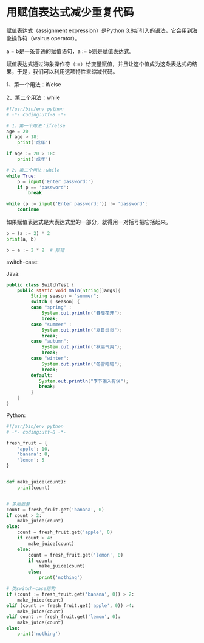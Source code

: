 # 用赋值表达式减少重复代码

赋值表达式（assignment expression）是Python 3.8新引入的语法，它会用到海象操作符（walrus operator）。

a = b是一条普通的赋值语句，a := b则是赋值表达式。

赋值表达式通过海象操作符（:=）给变量赋值，并且让这个值成为这条表达式的结果，于是，我们可以利用这项特性来缩减代码。

1、第一个用法：if/else

2、第二个用法：while

```python
#!/usr/bin/env python
# -*- coding:utf-8 -*-

# 1、第一个用法：if/else
age = 20
if age > 18:
    print('成年')

if age := 20 > 18:
    print('成年')

# 2、第二个用法：while
while True:
    p = input('Enter password:')
    if p == 'password':
        break

while (p := input('Enter password:')) != 'password':
    continue
```

如果赋值表达式是大表达式里的一部分，就得用一对括号把它括起来。

```python
b = (a := 2) * 2
print(a, b)

b = a := 2 * 2  # 报错
```

switch-case:

Java:

```java
public class SwitchTest {
	public static void main(String[]args){
		 String season = "summer";
		 switch ( season) {
		 case "spring" :
			 System.out.println("春暖花开");
			 break;
		 case "summer" :
			 System.out.println("夏日炎炎");
			 break;
		 case "autumn":
			 System.out.println("秋高气爽");
			 break;
		 case "winter":
			 System.out.println("冬雪皑皑");
			 break;
		 default:
		 	System.out.println("季节输入有误");
		 	break; 
		 }
	}
}
```

Python:

```python
#!/usr/bin/env python
# -*- coding:utf-8 -*-

fresh_fruit = {
    'apple': 10,
    'banana': 8,
    'lemon': 5
}


def make_juice(count):
    print(count)


# 多层嵌套
count = fresh_fruit.get('banana', 0)
if count > 2:
    make_juice(count)
else:
    count = fresh_fruit.get('apple', 0)
    if count > 4:
        make_juice(count)
    else:
        count = fresh_fruit.get('lemon', 0)
        if count:
            make_juice(count)
        else:
            print('nothing')

# 类switch-case结构
if (count := fresh_fruit.get('banana', 0)) > 2:
    make_juice(count)
elif (count := fresh_fruit.get('apple', 0)) >4:
    make_juice(count)
elif count := fresh_fruit.get('lemon', 0):
    make_juice(count)
else:
    print('nothing')
```

